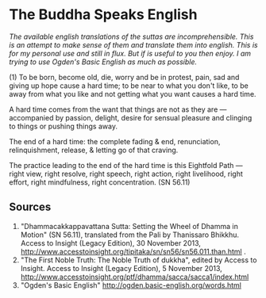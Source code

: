 # The Buddha Speaks English
*The available english translations of the suttas are incomprehensible. This is an attempt to make sense of them and translate them into english. This is for my personal use and still in flux. But if is useful to you then enjoy. I am trying to use Ogden's Basic English as much as possible.*

(1) To be born, become old, die, worry and be in protest, pain, sad and giving up hope cause a hard time; to be near to what you don't like, to be away from what you like and not getting what you want causes a hard time. 

A hard time comes from the want that things are not as they are — accompanied by passion, delight, desire for sensual pleasure and clinging to things or pushing things away.

The end of a hard time: the complete fading & end, renunciation, relinquishment, release, & letting go of that craving.

The practice leading to the end of the hard time is this Eightfold Path — right view, right resolve, right speech, right action, right livelihood, right effort, right mindfulness, right concentration.
(SN 56.11)

## Sources
1.  "Dhammacakkappavattana Sutta: Setting the Wheel of Dhamma in Motion" (SN 56.11), translated from the Pali by Thanissaro Bhikkhu. Access to Insight (Legacy Edition), 30 November 2013, http://www.accesstoinsight.org/tipitaka/sn/sn56/sn56.011.than.html .
2. "The First Noble Truth: The Noble Truth of dukkha", edited by Access to Insight. Access to Insight (Legacy Edition), 5 November 2013, http://www.accesstoinsight.org/ptf/dhamma/sacca/sacca1/index.html
3. "Ogden's Basic English" http://ogden.basic-english.org/words.html
